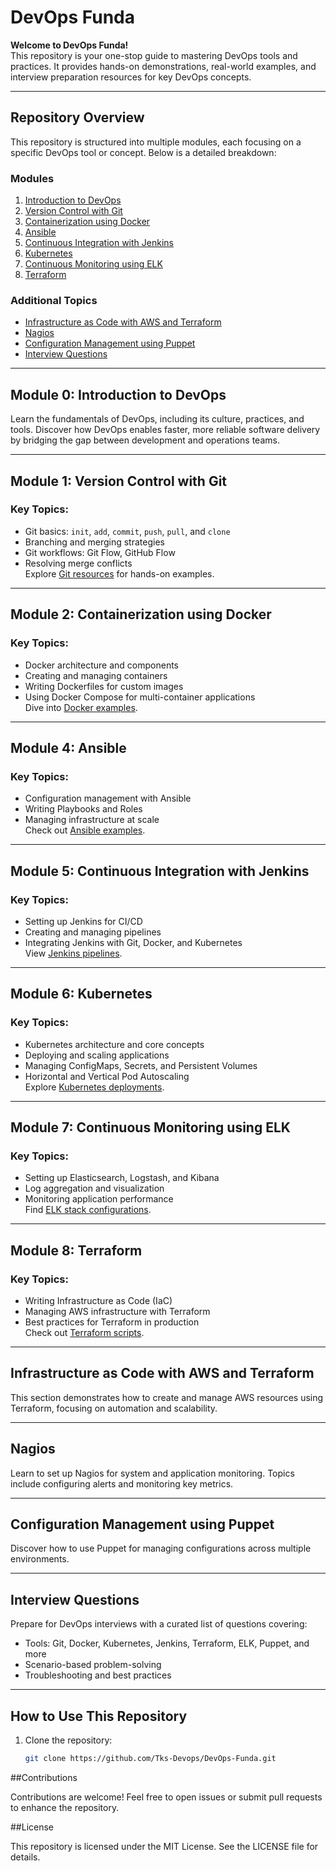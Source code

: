 # DevOps Funda  
**Welcome to DevOps Funda!**  
This repository is your one-stop guide to mastering DevOps tools and practices. It provides hands-on demonstrations, real-world examples, and interview preparation resources for key DevOps concepts.  

---

## Repository Overview  
This repository is structured into multiple modules, each focusing on a specific DevOps tool or concept. Below is a detailed breakdown:  

### **Modules**  
1. [Introduction to DevOps](#module-0-introduction-to-devops)  
2. [Version Control with Git](#module-1-version-control-with-git)  
3. [Containerization using Docker](#module-2-containerization-using-docker)  
4. [Ansible](#module-4-ansible)  
5. [Continuous Integration with Jenkins](#module-5-continuous-integration-with-jenkins)  
6. [Kubernetes](#module-6-kubernetes)  
7. [Continuous Monitoring using ELK](#module-7-continuous-monitoring-using-elk)  
8. [Terraform](#module-8-terraform)  

### **Additional Topics**  
- [Infrastructure as Code with AWS and Terraform](#infrastructure-as-code-with-aws-and-terraform)  
- [Nagios](#nagios)  
- [Configuration Management using Puppet](#configuration-management-using-puppet)  
- [Interview Questions](#interview-questions)  

---

## Module 0: Introduction to DevOps  
Learn the fundamentals of DevOps, including its culture, practices, and tools. Discover how DevOps enables faster, more reliable software delivery by bridging the gap between development and operations teams.  

---

## Module 1: Version Control with Git  
### Key Topics:  
- Git basics: `init`, `add`, `commit`, `push`, `pull`, and `clone`  
- Branching and merging strategies  
- Git workflows: Git Flow, GitHub Flow  
- Resolving merge conflicts  
Explore [Git resources](https://github.com/Tks-Devops/DevOps-Funda/tree/main/git) for hands-on examples.  

---

## Module 2: Containerization using Docker  
### Key Topics:  
- Docker architecture and components  
- Creating and managing containers  
- Writing Dockerfiles for custom images  
- Using Docker Compose for multi-container applications  
Dive into [Docker examples](https://github.com/Tks-Devops/DevOps-Funda/tree/main/docker).  

---

## Module 4: Ansible  
### Key Topics:  
- Configuration management with Ansible  
- Writing Playbooks and Roles  
- Managing infrastructure at scale  
Check out [Ansible examples](https://github.com/Tks-Devops/DevOps-Funda/tree/main/ansible).  

---

## Module 5: Continuous Integration with Jenkins  
### Key Topics:  
- Setting up Jenkins for CI/CD  
- Creating and managing pipelines  
- Integrating Jenkins with Git, Docker, and Kubernetes  
View [Jenkins pipelines](https://github.com/Tks-Devops/DevOps-Funda/tree/main/jenkins).  

---

## Module 6: Kubernetes  
### Key Topics:  
- Kubernetes architecture and core concepts  
- Deploying and scaling applications  
- Managing ConfigMaps, Secrets, and Persistent Volumes  
- Horizontal and Vertical Pod Autoscaling  
Explore [Kubernetes deployments](https://github.com/Tks-Devops/DevOps-Funda/tree/main/kubernetes).  

---

## Module 7: Continuous Monitoring using ELK  
### Key Topics:  
- Setting up Elasticsearch, Logstash, and Kibana  
- Log aggregation and visualization  
- Monitoring application performance  
Find [ELK stack configurations](https://github.com/Tks-Devops/DevOps-Funda/tree/main/elk).  

---

## Module 8: Terraform  
### Key Topics:  
- Writing Infrastructure as Code (IaC)  
- Managing AWS infrastructure with Terraform  
- Best practices for Terraform in production  
Check out [Terraform scripts](https://github.com/Tks-Devops/DevOps-Funda/tree/main/terraform).  

---

## Infrastructure as Code with AWS and Terraform  
This section demonstrates how to create and manage AWS resources using Terraform, focusing on automation and scalability.  

---

## Nagios  
Learn to set up Nagios for system and application monitoring. Topics include configuring alerts and monitoring key metrics.  

---

## Configuration Management using Puppet  
Discover how to use Puppet for managing configurations across multiple environments.  

---

## Interview Questions  
Prepare for DevOps interviews with a curated list of questions covering:  
- Tools: Git, Docker, Kubernetes, Jenkins, Terraform, ELK, Puppet, and more  
- Scenario-based problem-solving  
- Troubleshooting and best practices  

---

## How to Use This Repository  
1. Clone the repository:  
   ```bash
   git clone https://github.com/Tks-Devops/DevOps-Funda.git
##Contributions

Contributions are welcome! Feel free to open issues or submit pull requests to enhance the repository.

##License

This repository is licensed under the MIT License. See the LICENSE file for details.
